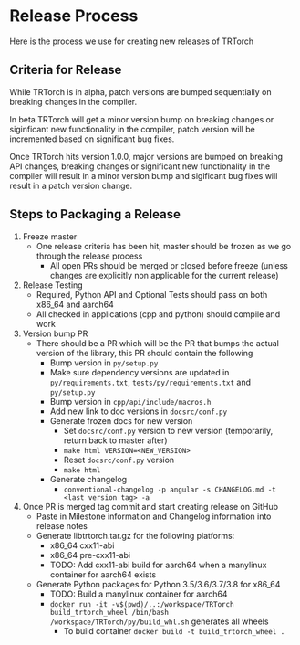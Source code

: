 # Release Process

Here is the process we use for creating new releases of TRTorch

## Criteria for Release

While TRTorch is in alpha, patch versions are bumped sequentially on breaking changes in the compiler.

In beta TRTorch will get a minor version bump on breaking changes or siginficant new functionality in the compiler, patch version will be incremented
based on significant bug fixes.

Once TRTorch hits version 1.0.0, major versions are bumped on breaking API changes, breaking changes or significant new functionality in the compiler
will result in a minor version bump and sigificant bug fixes will result in a patch version change.

## Steps to Packaging a Release

1. Freeze master
    - One release criteria has been hit, master should be frozen as we go through the release process
        - All open PRs should be merged or closed before freeze (unless changes are explicitly non applicable for the current release)
2. Release Testing
    - Required, Python API and Optional Tests should pass on both x86_64 and aarch64
    - All checked in applications (cpp and python) should compile and work
3. Version bump PR
    - There should be a PR which will be the PR that bumps the actual version of the library, this PR should contain the following
        - Bump version in `py/setup.py`
        - Make sure dependency versions are updated in `py/requirements.txt`, `tests/py/requirements.txt` and `py/setup.py`
        - Bump version in `cpp/api/include/macros.h`
        - Add new link to doc versions in `docsrc/conf.py`
        - Generate frozen docs for new version
            - Set `docsrc/conf.py` version to new version (temporarily, return back to master after)
            - `make html VERSION=<NEW_VERSION>`
            - Reset `docsrc/conf.py` version
            - `make html`
        - Generate changelog
            - `conventional-changelog -p angular -s CHANGELOG.md -t <last version tag> -a`
4. Once PR is merged tag commit and start creating release on GitHub
    - Paste in Milestone information and Changelog information into release notes
    - Generate libtrtorch.tar.gz for the following platforms:
        - x86_64 cxx11-abi
        - x86_64 pre-cxx11-abi
        - TODO: Add cxx11-abi build for aarch64 when a manylinux container for aarch64 exists
    - Generate Python packages for Python 3.5/3.6/3.7/3.8 for x86_64
        - TODO: Build a manylinux container for aarch64
        - `docker run -it -v$(pwd)/..:/workspace/TRTorch build_trtorch_wheel /bin/bash /workspace/TRTorch/py/build_whl.sh` generates all wheels
            - To build container `docker build -t build_trtorch_wheel .`